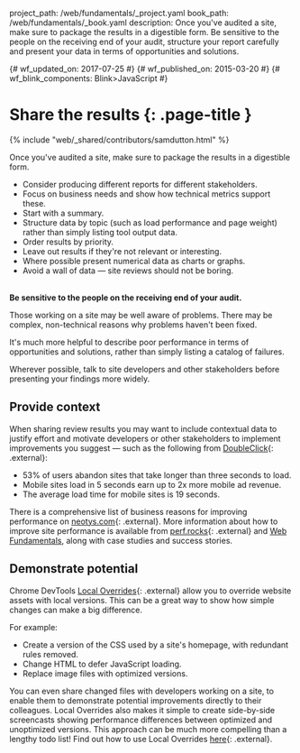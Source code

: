 project_path: /web/fundamentals/_project.yaml
book_path: /web/fundamentals/_book.yaml
description: Once you've audited a site, make sure to package the results in a digestible form. Be sensitive to the people on the receiving end of your audit, structure your report carefully and present your data in terms of opportunities and solutions.

{# wf_updated_on: 2017-07-25 #}
{# wf_published_on: 2015-03-20 #}
{# wf_blink_components: Blink>JavaScript #}

# Share the results {: .page-title }

{% include "web/_shared/contributors/samdutton.html" %}


Once you've audited a site, make sure to package the results in a digestible form.

* Consider producing different reports for different stakeholders.
* Focus on business needs and show how technical metrics support these.
* Start with a summary.
* Structure data by topic (such as load performance and page weight) rather than simply listing tool output data.
* Order results by priority.
* Leave out results if they're not relevant or interesting.
* Where possible present numerical data as charts or graphs.
* Avoid a wall of data — site reviews should not be boring.
<br><br>

<div class="note">
  <p><strong>Be sensitive to the people on the receiving end of your audit.</strong></p>
  <p>Those working on a site may be well aware of problems. There may be complex, non-technical
  reasons why problems haven't been fixed.</p>
  <p>It's much more helpful to describe poor performance in terms of opportunities and solutions,
  rather than simply listing a catalog of failures.</p>
  <p>Wherever possible, talk to site developers and other stakeholders before presenting your
  findings more widely.</p>
</div>

## Provide context

When sharing review results you may want to include contextual data to justify effort and motivate
developers or other stakeholders to implement improvements you suggest — such as the following from
[DoubleClick](https://www.doubleclickbygoogle.com/articles/mobile-speed-matters/){: .external}:

* 53% of users abandon sites that take longer than three seconds to load.
* Mobile sites load in 5 seconds earn up to 2x more mobile ad revenue.
* The average load time for mobile sites is 19 seconds.

There is a comprehensive list of business reasons for improving performance on
[neotys.com](http://www.neotys.com/blog/how-to-talk-about-performance-testing-with-ceos-and-business-managers/){: .external}.
More information about how to improve site performance is available from
[perf.rocks](http://perf.rocks/articles){: .external} and
[Web Fundamentals](https://developers.google.com/web/fundamentals/performance/), along with case
studies and success stories.

## Demonstrate potential

Chrome DevTools [Local Overrides](https://t.co/0a56PgKlPv){: .external} allow you to override
website assets with local versions. This can be a great way to show how simple changes can make a
big difference.

For example:

* Create a version of the CSS used by a site's homepage, with redundant rules removed.
* Change HTML to defer JavaScript loading.
* Replace image files with optimized versions.

You can even share changed files with developers working on a site, to enable them to demonstrate
potential improvements directly to their colleagues. Local Overrides also makes it simple to create
side-by-side screencasts showing performance differences between optimized and unoptimized versions.
This approach can be much more compelling than a lengthy todo list! Find out how to use Local
Overrides [here](https://glebbahmutov.com/blog/local-overrides/){: .external}.
